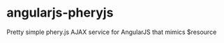angularjs-pheryjs
=================

Pretty simple phery.js AJAX service for AngularJS that mimics $resource
